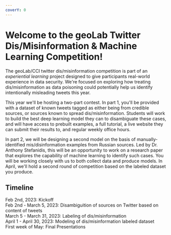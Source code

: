 ```yaml
---
coverY: 0
---
```

# Welcome to the **geoLab Twitter Dis/Misinformation & Machine Learning Competition!**
The geoLab/CCI twitter dis/misinformation competition is part of an *experiential learning* project designed to give participants real-world experience in data security.  We're focused on exploring how treating dis/misinformation as data poisoning could potentially help us identify intentionally misleading tweets this year.

This year we'll be hosting a two-part contest.  In part 1, you'll be provided with a dataset of known tweets tagged as either being from credible sources, or sources known to spread dis/misinformation.  Students will work to build the best deep learning model they can to disambiguate these cases, and will have access to prebuilt examples, a full tutorial, a live website they can submit their results to, and regular weekly office hours. 

In part 2, we will be designing a second model on the basis of manually-identified mis/disinformation examples from Russian sources.  Led by Dr. Anthony Stefanidis, this will be an opportunity to work on a research paper that explores the capability of machine learning to identify such cases.  You will be working closely with us to both collect data and produce models.  In April, we'll hold a second round of competition based on the labeled dataset you produce.

## Timeline
Feb 2nd, 2023: Kickoff\
Feb 2nd - March 5, 2023: Disambiguition of sources on Twitter based on content of tweets\
March 5 - March 31, 2023: Labeling of dis/misinformation\
April 1 - April 30, 2023: Modeling of dis/misinformation labeled dataset\
First week of May: Final Presentations

